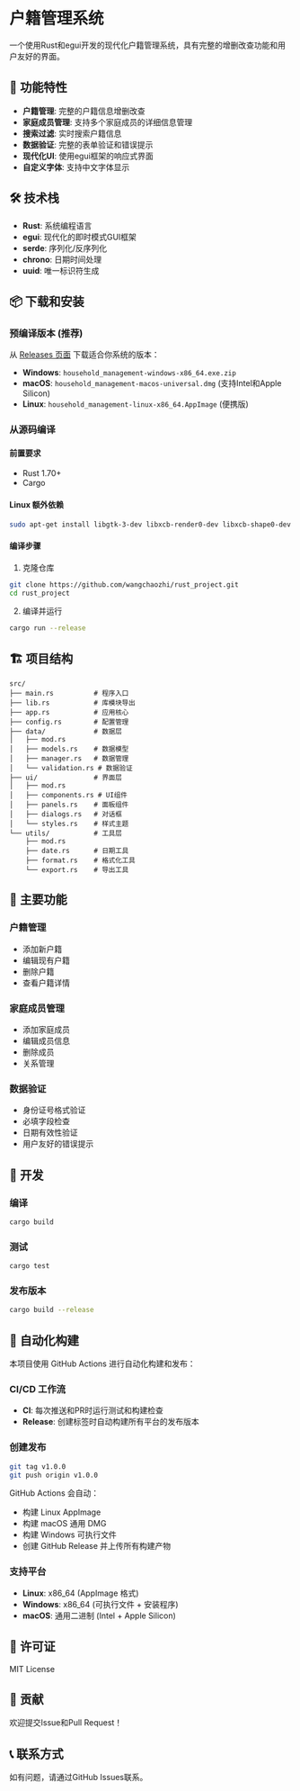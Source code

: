 # 户籍管理系统

一个使用Rust和egui开发的现代化户籍管理系统，具有完整的增删改查功能和用户友好的界面。

## 🚀 功能特性

- **户籍管理**: 完整的户籍信息增删改查
- **家庭成员管理**: 支持多个家庭成员的详细信息管理
- **搜索过滤**: 实时搜索户籍信息
- **数据验证**: 完整的表单验证和错误提示
- **现代化UI**: 使用egui框架的响应式界面
- **自定义字体**: 支持中文字体显示

## 🛠️ 技术栈

- **Rust**: 系统编程语言
- **egui**: 现代化的即时模式GUI框架
- **serde**: 序列化/反序列化
- **chrono**: 日期时间处理
- **uuid**: 唯一标识符生成

## 📦 下载和安装

### 预编译版本 (推荐)

从 [Releases 页面](https://github.com/wangchaozhi/rust_project/releases) 下载适合你系统的版本：

- **Windows**: `household_management-windows-x86_64.exe.zip`
- **macOS**: `household_management-macos-universal.dmg` (支持Intel和Apple Silicon)
- **Linux**: `household_management-linux-x86_64.AppImage` (便携版)

### 从源码编译

#### 前置要求
- Rust 1.70+ 
- Cargo

#### Linux 额外依赖
```bash
sudo apt-get install libgtk-3-dev libxcb-render0-dev libxcb-shape0-dev libxcb-xfixes0-dev libxkbcommon-dev libssl-dev
```

#### 编译步骤
1. 克隆仓库
```bash
git clone https://github.com/wangchaozhi/rust_project.git
cd rust_project
```

2. 编译并运行
```bash
cargo run --release
```

## 🏗️ 项目结构

```
src/
├── main.rs          # 程序入口
├── lib.rs           # 库模块导出
├── app.rs           # 应用核心
├── config.rs        # 配置管理
├── data/            # 数据层
│   ├── mod.rs
│   ├── models.rs    # 数据模型
│   ├── manager.rs   # 数据管理
│   └── validation.rs # 数据验证
├── ui/              # 界面层
│   ├── mod.rs
│   ├── components.rs # UI组件
│   ├── panels.rs    # 面板组件
│   ├── dialogs.rs   # 对话框
│   └── styles.rs    # 样式主题
└── utils/           # 工具层
    ├── mod.rs
    ├── date.rs      # 日期工具
    ├── format.rs    # 格式化工具
    └── export.rs    # 导出工具
```

## 🎯 主要功能

### 户籍管理
- 添加新户籍
- 编辑现有户籍
- 删除户籍
- 查看户籍详情

### 家庭成员管理
- 添加家庭成员
- 编辑成员信息
- 删除成员
- 关系管理

### 数据验证
- 身份证号格式验证
- 必填字段检查
- 日期有效性验证
- 用户友好的错误提示

## 🔧 开发

### 编译
```bash
cargo build
```

### 测试
```bash
cargo test
```

### 发布版本
```bash
cargo build --release
```

## 🚀 自动化构建

本项目使用 GitHub Actions 进行自动化构建和发布：

### CI/CD 工作流
- **CI**: 每次推送和PR时运行测试和构建检查
- **Release**: 创建标签时自动构建所有平台的发布版本

### 创建发布
```bash
git tag v1.0.0
git push origin v1.0.0
```

GitHub Actions 会自动：
- 构建 Linux AppImage
- 构建 macOS 通用 DMG  
- 构建 Windows 可执行文件
- 创建 GitHub Release 并上传所有构建产物

### 支持平台
- **Linux**: x86_64 (AppImage 格式)
- **Windows**: x86_64 (可执行文件 + 安装程序)
- **macOS**: 通用二进制 (Intel + Apple Silicon)

## 📝 许可证

MIT License

## 🤝 贡献

欢迎提交Issue和Pull Request！

## 📞 联系方式

如有问题，请通过GitHub Issues联系。
